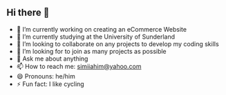 ## Hi there 👋

- 🔭 I’m currently working on creating an eCommerce Website
- 🌱 I’m currently studying at the University of Sunderland
- 👯 I’m looking to collaborate on any projects to develop my coding skills
- 🤔 I’m looking for to join as many projects as possible
- 💬 Ask me about anything
- 📫 How to reach me: simiiahim@yahoo.com
- 😄 Pronouns: he/him
- ⚡ Fun fact: I like cycling

<!--
**Mikigabi/Mikigabi** is a ✨ _special_ ✨ repository because its `README.md` (this file) appears on your GitHub profile.


-->
